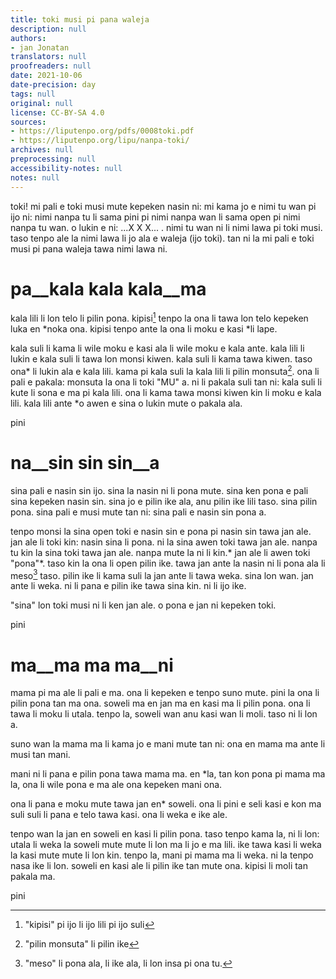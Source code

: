 ```yaml
---
title: toki musi pi pana waleja
description: null
authors:
- jan Jonatan
translators: null
proofreaders: null
date: 2021-10-06
date-precision: day
tags: null
original: null
license: CC-BY-SA 4.0
sources:
- https://liputenpo.org/pdfs/0008toki.pdf
- https://liputenpo.org/lipu/nanpa-toki/
archives: null
preprocessing: null
accessibility-notes: null
notes: null
---
```


toki! mi pali e toki musi mute kepeken nasin ni: mi kama jo e nimi tu wan pi ijo ni: nimi nanpa tu li sama pini pi nimi nanpa wan li sama open pi nimi nanpa tu wan. o lukin e ni: ...X X X... . nimi tu wan ni li nimi lawa pi toki musi. taso tenpo ale la nimi lawa li jo ala e waleja (ijo toki). tan ni la mi pali e toki musi pi pana waleja tawa nimi lawa ni.

# pa__kala kala kala__ma

kala lili li lon telo li pilin pona. kipisi[^1] tenpo la ona li tawa lon telo kepeken luka en \*noka ona. kipisi tenpo ante la ona li moku e kasi \*li lape.

[^1]: "kipisi" pi ijo li ijo lili pi ijo suli

kala suli li kama li wile moku e kasi ala li wile moku e kala ante. kala lili li lukin e kala suli li tawa lon monsi kiwen. kala suli li kama tawa kiwen. taso ona\* li lukin ala e kala lili. kama pi kala suli la kala lili li pilin monsuta[^2]. ona li pali e pakala: monsuta la ona li toki "MU" a. ni li pakala suli tan ni: kala suli li kute li sona e ma pi kala lili. ona li kama tawa monsi kiwen kin li moku e kala lili. kala lili ante \*o awen e sina o lukin mute o pakala ala.

pini

[^2]: "pilin monsuta" li pilin ike

# na__sin sin sin__a

sina pali e nasin sin ijo. sina la nasin ni li pona mute. sina ken pona e pali sina kepeken nasin sin. sina jo e pilin ike ala, anu pilin ike lili taso. sina pilin pona. sina pali e musi mute tan ni: sina pali e nasin sin pona a.

tenpo monsi la sina open toki e nasin sin e pona pi nasin sin tawa jan ale. jan ale li toki kin: nasin sina li pona. ni la sina awen toki tawa jan ale. nanpa tu kin la sina toki tawa jan ale. nanpa mute la ni li kin.\* jan ale li awen toki "pona"\*. taso kin la ona li open pilin ike. tawa jan ante la nasin ni li pona ala li meso[^3] taso. pilin ike li kama suli la jan ante li tawa weka. sina lon wan. jan ante li weka. ni li pana e pilin ike tawa sina kin. ni li ijo ike.

"sina" lon toki musi ni li ken jan ale. o pona e jan ni kepeken toki.

pini

[^3]: "meso" li pona ala, li ike ala, li lon insa pi ona tu.

# ma__ma ma ma__ni

mama pi ma ale li pali e ma. ona li kepeken e tenpo suno mute. pini la ona li pilin pona tan ma ona. soweli ma en jan ma en kasi ma li pilin pona. ona li tawa li moku li utala. tenpo la, soweli wan anu kasi wan li moli. taso ni li lon a.

suno wan la mama ma li kama jo e mani mute tan ni: ona en mama ma ante li musi tan mani.

mani ni li pana e pilin pona tawa mama ma. en \*la, tan kon pona pi mama ma la, ona li wile pona e ma ale ona kepeken mani ona.

ona li pana e moku mute tawa jan en\* soweli. ona li pini e seli kasi e kon ma suli suli li pana e telo tawa kasi. ona li weka e ike ale.

tenpo wan la jan en soweli en kasi li pilin pona. taso tenpo kama la, ni li lon: utala li weka la soweli mute mute li lon ma li jo e ma lili. ike tawa kasi li weka la kasi mute mute li lon kin. tenpo la, mani pi mama ma li weka. ni la tenpo nasa ike li lon. soweli en kasi ale li pilin ike tan mute ona. kipisi li moli tan pakala ma.

pini